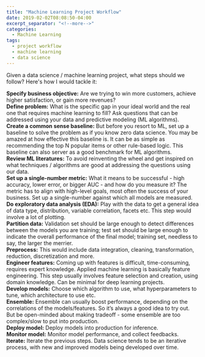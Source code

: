 ```yaml
---
title: "Machine Learning Project Workflow"
date: 2019-02-02T08:08:50-04:00
excerpt_separator: "<!--more-->"
categories:
  - Machine Learning
tags:
  - project workflow
  - machine learning
  - data science
---
```


Given a data science / machine learning project, what steps should we follow? Here's how I would tackle it:

<!--more-->



<strong>Specify business objective:</strong> Are we trying to win more customers, achieve higher satisfaction, or gain more revenues?<br/>
<strong>Define problem:</strong> What is the specific gap in your ideal world and the real one that requires machine learning to fill? Ask questions that can be addressed using your data and predictive modeling (ML algorithms).<br/>
<strong>Create a common sense baseline:</strong> But before you resort to ML, set up a baseline to solve the problem as if you know zero data science. You may be amazed at how effective this baseline is. It can be as simple as recommending the top N popular items or other rule-based logic. This baseline can also server as a good benchmark for ML algorithms.<br/>
<strong>Review ML literatures:</strong> To avoid reinventing the wheel and get inspired on what techniques / algorithms are good at addressing the questions using our data.<br/>
<strong>Set up a single-number metric:</strong> What it means to be successful - high accuracy, lower error, or bigger AUC - and how do you measure it? The metric has to align with high-level goals, most often the success of your business. Set up a single-number against which all models are measured.<br/>
<strong>Do exploratory data analysis (EDA):</strong> Play with the data to get a general idea of data type, distribution, variable correlation, facets etc. This step would involve a lot of plotting.<br/>
<strong>Partition data:</strong> Validation set should be large enough to detect differences between the models you are training; test set should be large enough to indicate the overall performance of the final model; training set, needless to say, the larger the merrier.<br/>
<strong>Preprocess:</strong> This would include data integration, cleaning, transformation, reduction, discretization and more.<br/>
<strong>Engineer features:</strong> Coming up with features is difficult, time-consuming, requires expert knowledge. Applied machine learning is basically feature engineering. This step usually involves feature selection and creation, using domain knowledge. Can be minimal for deep learning projects.<br/>
<strong>Develop models:</strong> Choose which algorithm to use, what hyperparameters to tune, which architecture to use etc.<br/>
<strong>Ensemble:</strong> Ensemble can usually boost performance, depending on the correlations of the models/features. So it’s always a good idea to try out. But be open-minded about making tradeoff - some ensemble are too complex/slow to put into production.<br/>
<strong>Deploy model:</strong> Deploy models into production for inference.<br/>
<strong>Monitor model:</strong> Monitor model performance, and collect feedbacks.<br/>
<strong>Iterate:</strong> Iterate the previous steps. Data science tends to be an iterative process, with new and improved models being developed over time.
